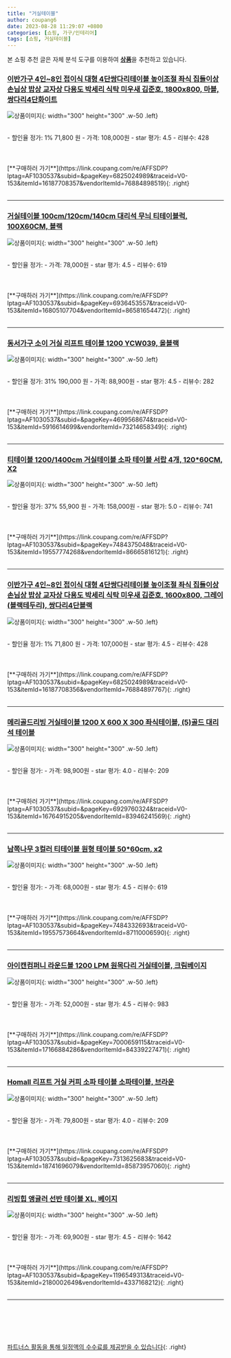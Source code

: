 ```yaml
---
title: "거실테이블"
author: coupang6
date: 2023-08-28 11:29:07 +0800
categories: [쇼핑, 가구/인테리어]
tags: [쇼핑, 거실테이블]
---
```


본 쇼핑 추천 글은 자체 분석 도구를 이용하여 [**상품**](https://link.coupang.com/a/bao1ui)을 추천하고 있습니다.

### [이반가구 4인~8인 접이식 대형 4단쌍다리테이블 높이조절 좌식 집들이상 손님상 밥상 교자상 다용도 박세리 식탁 미우새 김준호, 1800x800, 마블, 쌍다리4단화이트](https://link.coupang.com/re/AFFSDP?lptag=AF1030537&subid=&pageKey=6825024989&traceid=V0-153&itemId=16187708357&vendorItemId=76884898519)

![상품이미지](https://thumbnail7.coupangcdn.com/thumbnails/remote/230x230ex/image/vendor_inventory/2b74/2cde042077e3bc86a1a4592c023342e736134ece02cb4f106a10a3dada0b.jpg){: width="300" height="300" .w-50 .left}


<br>
- 할인율 정가: 1%  71,800   원
- 가격: 108,000원
- star 평가: 4.5
- 리뷰수: 428
<br>
<br>
<br>
<br>
[**구매하러 가기**](https://link.coupang.com/re/AFFSDP?lptag=AF1030537&subid=&pageKey=6825024989&traceid=V0-153&itemId=16187708357&vendorItemId=76884898519){: .right}
<br>
<br>

---

### [거실테이블 100cm/120cm/140cm 대리석 무늬 티테이블럭, 100X60CM, 블랙](https://link.coupang.com/re/AFFSDP?lptag=AF1030537&subid=&pageKey=6936453557&traceid=V0-153&itemId=16805107704&vendorItemId=86581654472)

![상품이미지](https://thumbnail8.coupangcdn.com/thumbnails/remote/230x230ex/image/vendor_inventory/2d75/82527435af7ddc4863c10917c6d5b189a6b54070b421bbb585332b0225ca.jpg){: width="300" height="300" .w-50 .left}


<br>
- 할인율 정가: 
- 가격: 78,000원
- star 평가: 4.5
- 리뷰수: 619
<br>
<br>
<br>
<br>
[**구매하러 가기**](https://link.coupang.com/re/AFFSDP?lptag=AF1030537&subid=&pageKey=6936453557&traceid=V0-153&itemId=16805107704&vendorItemId=86581654472){: .right}
<br>
<br>

---

### [동서가구 소이 거실 리프트 테이블 1200 YCW039, 올블랙](https://link.coupang.com/re/AFFSDP?lptag=AF1030537&subid=&pageKey=4699568674&traceid=V0-153&itemId=5916614699&vendorItemId=73214658349)

![상품이미지](https://thumbnail10.coupangcdn.com/thumbnails/remote/230x230ex/image/vendor_inventory/c606/4127cab5bbec53749f3c74e01ed66bcf743f96e427a8c72cd76faa80a991.jpg){: width="300" height="300" .w-50 .left}


<br>
- 할인율 정가: 31%  190,000   원
- 가격: 88,900원
- star 평가: 4.5
- 리뷰수: 282
<br>
<br>
<br>
<br>
[**구매하러 가기**](https://link.coupang.com/re/AFFSDP?lptag=AF1030537&subid=&pageKey=4699568674&traceid=V0-153&itemId=5916614699&vendorItemId=73214658349){: .right}
<br>
<br>

---

### [티테이블 1200/1400cm 거실테이블 소파 테이블 서랍 4개, 120*60CM, X2](https://link.coupang.com/re/AFFSDP?lptag=AF1030537&subid=&pageKey=7484375048&traceid=V0-153&itemId=19557774268&vendorItemId=86665816121)

![상품이미지](https://thumbnail9.coupangcdn.com/thumbnails/remote/230x230ex/image/vendor_inventory/2b9f/cf0fd98151c2dc83e396edef4d31b663507a76f61f60eb20bbc12744e80d.jpg){: width="300" height="300" .w-50 .left}


<br>
- 할인율 정가: 37%  55,900   원
- 가격: 158,000원
- star 평가: 5.0
- 리뷰수: 741
<br>
<br>
<br>
<br>
[**구매하러 가기**](https://link.coupang.com/re/AFFSDP?lptag=AF1030537&subid=&pageKey=7484375048&traceid=V0-153&itemId=19557774268&vendorItemId=86665816121){: .right}
<br>
<br>

---

### [이반가구 4인~8인 접이식 대형 4단쌍다리테이블 높이조절 좌식 집들이상 손님상 밥상 교자상 다용도 박세리 식탁 미우새 김준호, 1600x800, 그레이(블랙테두리), 쌍다리4단블랙](https://link.coupang.com/re/AFFSDP?lptag=AF1030537&subid=&pageKey=6825024989&traceid=V0-153&itemId=16187708356&vendorItemId=76884897767)

![상품이미지](https://thumbnail7.coupangcdn.com/thumbnails/remote/230x230ex/image/vendor_inventory/be43/bd6406e89f0c8463d15fcb37ade5a0702852bc300cd770b682ed3c913738.jpg){: width="300" height="300" .w-50 .left}


<br>
- 할인율 정가: 1%  71,800   원
- 가격: 107,000원
- star 평가: 4.5
- 리뷰수: 428
<br>
<br>
<br>
<br>
[**구매하러 가기**](https://link.coupang.com/re/AFFSDP?lptag=AF1030537&subid=&pageKey=6825024989&traceid=V0-153&itemId=16187708356&vendorItemId=76884897767){: .right}
<br>
<br>

---

### [메리골드리빙 거실테이블 1200 X 600 X 300 좌식테이블, (5)골드 대리석 테이블](https://link.coupang.com/re/AFFSDP?lptag=AF1030537&subid=&pageKey=6929760324&traceid=V0-153&itemId=16764915205&vendorItemId=83946241569)

![상품이미지](https://thumbnail6.coupangcdn.com/thumbnails/remote/230x230ex/image/vendor_inventory/6c7c/627eb7f43aa38891685cdd4a3e9d417153453a1ae7ac9ff58045e84f0653.jpg){: width="300" height="300" .w-50 .left}


<br>
- 할인율 정가: 
- 가격: 98,900원
- star 평가: 4.0
- 리뷰수: 209
<br>
<br>
<br>
<br>
[**구매하러 가기**](https://link.coupang.com/re/AFFSDP?lptag=AF1030537&subid=&pageKey=6929760324&traceid=V0-153&itemId=16764915205&vendorItemId=83946241569){: .right}
<br>
<br>

---

### [남쪽나무 3컬러 티테이블 원형 테이블 50*60cm, x2](https://link.coupang.com/re/AFFSDP?lptag=AF1030537&subid=&pageKey=7484332693&traceid=V0-153&itemId=19557573664&vendorItemId=87110006590)

![상품이미지](https://thumbnail6.coupangcdn.com/thumbnails/remote/230x230ex/image/vendor_inventory/b8f0/72ae95cf822c18bacc93ce751e2a09ddc0d4d3d830b0420b9b9fe1f32731.jpg){: width="300" height="300" .w-50 .left}


<br>
- 할인율 정가: 
- 가격: 68,000원
- star 평가: 4.5
- 리뷰수: 619
<br>
<br>
<br>
<br>
[**구매하러 가기**](https://link.coupang.com/re/AFFSDP?lptag=AF1030537&subid=&pageKey=7484332693&traceid=V0-153&itemId=19557573664&vendorItemId=87110006590){: .right}
<br>
<br>

---

### [아이캔컴퍼니 라운드볼 1200 LPM 원목다리 거실테이블, 크림베이지](https://link.coupang.com/re/AFFSDP?lptag=AF1030537&subid=&pageKey=7000659115&traceid=V0-153&itemId=17166884286&vendorItemId=84339227471)

![상품이미지](https://thumbnail6.coupangcdn.com/thumbnails/remote/230x230ex/image/retail/images/2552752276981130-cb5aba7c-feb4-466e-bfcc-f6895c2402f3.jpg){: width="300" height="300" .w-50 .left}


<br>
- 할인율 정가: 
- 가격: 52,000원
- star 평가: 4.5
- 리뷰수: 983
<br>
<br>
<br>
<br>
[**구매하러 가기**](https://link.coupang.com/re/AFFSDP?lptag=AF1030537&subid=&pageKey=7000659115&traceid=V0-153&itemId=17166884286&vendorItemId=84339227471){: .right}
<br>
<br>

---

### [Homall 리프트 거실 커피 소파 테이블 소파테이블, 브라운](https://link.coupang.com/re/AFFSDP?lptag=AF1030537&subid=&pageKey=7313625683&traceid=V0-153&itemId=18741696079&vendorItemId=85873957060)

![상품이미지](https://thumbnail9.coupangcdn.com/thumbnails/remote/230x230ex/image/vendor_inventory/d416/14f043e4fd246d50dc0ab9d9c6b0e959d28551da3884d7c12fee850e74fd.png){: width="300" height="300" .w-50 .left}


<br>
- 할인율 정가: 
- 가격: 79,800원
- star 평가: 4.0
- 리뷰수: 209
<br>
<br>
<br>
<br>
[**구매하러 가기**](https://link.coupang.com/re/AFFSDP?lptag=AF1030537&subid=&pageKey=7313625683&traceid=V0-153&itemId=18741696079&vendorItemId=85873957060){: .right}
<br>
<br>

---

### [리빙힙 앵귤러 선반 테이블 XL, 베이지](https://link.coupang.com/re/AFFSDP?lptag=AF1030537&subid=&pageKey=1196549313&traceid=V0-153&itemId=2180002649&vendorItemId=4337168212)

![상품이미지](https://thumbnail7.coupangcdn.com/thumbnails/remote/230x230ex/image/retail/images/62030981001389-e15176a5-66ec-4dc0-a677-4527ea60170b.jpg){: width="300" height="300" .w-50 .left}


<br>
- 할인율 정가: 
- 가격: 69,900원
- star 평가: 4.5
- 리뷰수: 1642
<br>
<br>
<br>
<br>
[**구매하러 가기**](https://link.coupang.com/re/AFFSDP?lptag=AF1030537&subid=&pageKey=1196549313&traceid=V0-153&itemId=2180002649&vendorItemId=4337168212){: .right}
<br>
<br>

---
<br><br><br><br><br> [파트너스 활동을 통해 일정액의 수수료를 제공받을 수 있습니다](https://link.coupang.com/a/bao1ui){: .right}